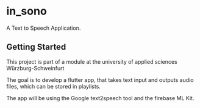 # in_sono

A Text to Speech Application. 

## Getting Started

This project is part of a module at the university of applied sciences Würzburg-Schweinfurt

The goal is to develop a flutter app, that takes text input and outputs audio files, which can be stored in playlists.

The app will be using the Google text2speech tool and the firebase ML Kit.
